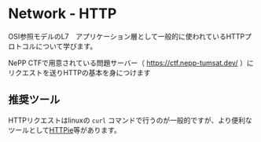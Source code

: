# Network - HTTP

OSI参照モデルのL7　アプリケーション層として一般的に使われているHTTPプロトコルについて学びます。

NePP CTFで用意されている問題サーバー（ <https://ctf.nepp-tumsat.dev/> ）にリクエストを送りHTTPの基本を身につけます

## 推奨ツール
HTTPリクエストはlinuxの `curl` コマンドで行うのが一般的ですが、より便利なツールとして[HTTPie](https://httpie.io/)等があります。